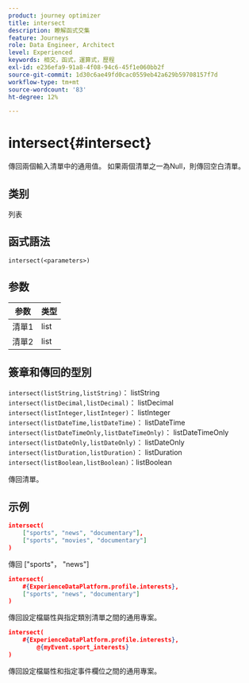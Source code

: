 ```yaml
---
product: journey optimizer
title: intersect
description: 瞭解函式交集
feature: Journeys
role: Data Engineer, Architect
level: Experienced
keywords: 相交，函式，運算式，歷程
exl-id: e236efa9-91a8-4f08-94c6-45f1e060bb2f
source-git-commit: 1d30c6ae49fd0cac0559eb42a629b59708157f7d
workflow-type: tm+mt
source-wordcount: '83'
ht-degree: 12%

---
```


# intersect{#intersect}

傳回兩個輸入清單中的通用值。 如果兩個清單之一為Null，則傳回空白清單。

## 类别

列表

## 函式語法

`intersect(<parameters>)`

## 参数

| 参数 | 类型 |
|-----------|------------------|
| 清單1 | list |
| 清單2 | list |

## 簽章和傳回的型別

`intersect(listString,listString)`： listString
`intersect(listDecimal,listDecimal)`： listDecimal
`intersect(listInteger,listInteger)`： listInteger
`intersect(listDateTime,listDateTime)`： listDateTime
`intersect(listDateTimeOnly,listDateTimeOnly)`： listDateTimeOnly
`intersect(listDateOnly,listDateOnly)`： listDateOnly
`intersect(listDuration,listDuration)`： listDuration
`intersect(listBoolean,listBoolean)`：listBoolean

傳回清單。

## 示例

```json
intersect(
    ["sports", "news", "documentary"],
    ["sports", "movies", "documentary"]
)
```

傳回 [&quot;sports&quot;， &quot;news&quot;]

```json
intersect(
    #{ExperienceDataPlatform.profile.interests},
    ["sports", "news", "documentary"]
)
```

傳回設定檔屬性與指定類別清單之間的通用專案。

```json
intersect(
    #{ExperienceDataPlatform.profile.interests},
        @{myEvent.sport_interests}
)
```

傳回設定檔屬性和指定事件欄位之間的通用專案。
